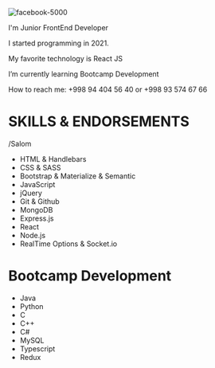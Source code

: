 ![facebook-5000](https://user-images.githubusercontent.com/110424000/182250542-576c4aec-c02d-4aab-b26c-9402f98575d9.jpg)



I'm Junior FrontEnd Developer 

I started programming in 2021.

My favorite technology is React JS

I’m currently learning Bootcamp Development

How to reach me: +998 94 404 56 40 or +998 93 574 67 66


# SKILLS & ENDORSEMENTS
/Salom

* HTML & Handlebars
* CSS & SASS
* Bootstrap & Materialize & Semantic
* JavaScript
* jQuery
* Git & Github
* MongoDB
* Express.js
* React
* Node.js
* RealTime Options & Socket.io

# Bootcamp Development                                
* Java 
* Python
* C
* C++
* C#
* MySQL
* Typescript
* Redux
